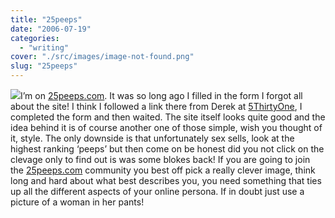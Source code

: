```yaml
---
title: "25peeps"
date: "2006-07-19"
categories: 
  - "writing"
cover: "./src/images/image-not-found.png"
slug: "25peeps"
---
```


[![](/images/193203315_6fa3c782d0_m.jpg)](http://flickr.com/photos/70011121@N00/193203315 "25peeps")I’m on [25peeps.com](http://www.25peeps.com/r/1192). It was so long ago I filled in the form I forgot all about the site! I think I followed a link there from Derek at [5ThirtyOne](http://www.5thirtyone.com), I completed the form and then waited. The site itself looks quite good and the idea behind it is of course another one of those simple, wish you thought of it, style. The only downside is that unfortunately sex sells, look at the highest ranking ‘peeps’ but then come on be honest did you not click on the clevage only to find out is was some blokes back! If you are going to join the [25peeps.com](http://www.25peeps.com/r/1192) community you best off pick a really clever image, think long and hard about what best describes you, you need something that ties up all the different aspects of your online persona. If in doubt just use a picture of a woman in her pants!
